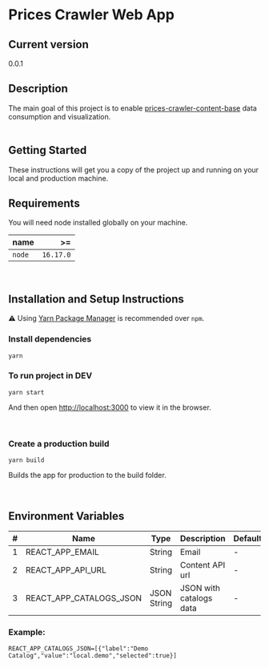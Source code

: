# Prices Crawler Web App

## Current version

0.0.1
<br>

## Description

The main goal of this project is to enable [prices-crawler-content-base](https://github.com/prices-crawler/content-base) data consumption and visualization.
<br><br>

## Getting Started

These instructions will get you a copy of the project up and running on your local and production machine.

## Requirements

You will need node installed globally on your machine.

| name   |        >= |
| :----- | --------: |
| `node` | `16.17.0` |

<br>

## Installation and Setup Instructions

⚠️ Using [Yarn Package Manager](https://yarnpkg.com) is recommended over `npm`.

### Install dependencies

```shell
yarn
```

### To run project in DEV

```shell
yarn start
```

And then open <http://localhost:3000> to view it in the browser.

<br>

### Create a production build

```shell
yarn build
```

Builds the app for production to the build folder.

<br>

## Environment Variables

| #   | Name                    | Type        | Description             | Default |
| --- | ----------------------- | ----------- | ----------------------- | ------- |
| 1   | REACT_APP_EMAIL         | String      | Email                   | -       |
| 2   | REACT_APP_API_URL       | String      | Content API url         | -       |
| 3   | REACT_APP_CATALOGS_JSON | JSON String | JSON with catalogs data | -       |

### Example:

```
REACT_APP_CATALOGS_JSON=[{"label":"Demo Catalog","value":"local.demo","selected":true}]
```
